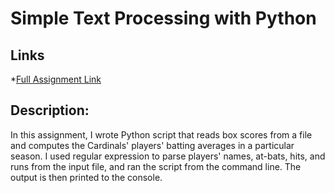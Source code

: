 # Simple Text Processing with Python

## Links
*[Full Assignment Link](https://classes.engineering.wustl.edu/cse330/index.php?title=Module_4)

## Description:

In this assignment, I wrote Python script that reads box scores from a file and computes the Cardinals' players' batting averages in a particular season. I used regular expression to parse players' names, at-bats, hits, and runs from the input file, and ran the script from the command line. The output is then printed to the console.
